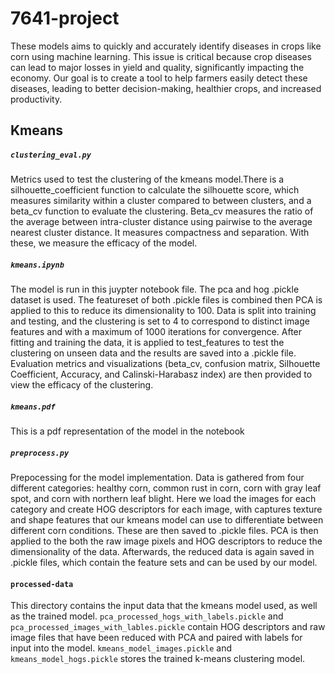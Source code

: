 # 7641-project 

These models aims to quickly and accurately identify diseases in crops like corn using machine learning. This issue is critical because crop diseases can lead to major losses in yield and quality, significantly impacting the economy. Our goal is to create a tool to help farmers easily detect these diseases, leading to better decision-making, healthier crops, and increased productivity.

## Kmeans

##### `clustering_eval.py`
Metrics used to test the clustering of the kmeans model.There is a silhouette_coefficient function to calculate the silhouette score, which measures similarity within a cluster compared to between clusters, and a beta_cv function to evaluate the clustering. Beta_cv measures the ratio of the average between intra-cluster distance using pairwise to the average nearest cluster distance. It measures compactness and separation. With these, we measure the efficacy of the model.

##### `kmeans.ipynb`
The model is run in this juypter notebook file. The pca and hog .pickle dataset is used. The featureset of both .pickle files is combined then PCA is applied to this to reduce its dimensionality to 100. Data is split into training and testing, and the clustering is set to 4 to correspond to distinct image features and with a maximum of 1000 iterations for convergence. After fitting and training the data, it is applied to test_features to test the clustering on unseen data and the results are saved into a .pickle file. Evaluation metrics and visualizations (beta_cv, confusion matrix, Silhouette Coefficient, Accuracy, and Calinski-Harabasz index) are then provided to view the efficacy of the clustering.

##### `kmeans.pdf`
This is a pdf representation of the model in the notebook

##### `preprocess.py`
Prepocessing for the model implementation. Data is gathered from four different categories: healthy corn, common rust in corn, corn with gray leaf spot, and corn with northern leaf blight. Here we load the images for each category and create HOG descriptors for each image, with captures texture and shape features that our kmeans model can use to differentiate between different corn conditions. These are then saved to .pickle files. PCA is then applied to the both the raw image pixels and HOG descriptors to reduce the dimensionality of the data. Afterwards, the reduced data is again saved in .pickle files, which contain the feature sets and can be used by our model.

#### `processed-data`
This directory contains the input data that the kmeans model used, as well as the trained model. `pca_processed_hogs_with_labels.pickle` and `pca_processed_images_with_lables.pickle` contain HOG descriptors and raw image files that have been reduced with PCA and paired with labels for input into the model. `kmeans_model_images.pickle` and `kmeans_model_hogs.pickle` stores the trained k-means clustering model.

